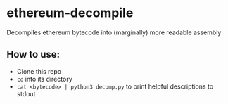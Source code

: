 # ethereum-decompile
Decompiles ethereum bytecode into (marginally) more readable assembly

## How to use:
* Clone this repo
* `cd` into its directory
* `cat <bytecode> | python3 decomp.py` to print helpful descriptions to stdout
